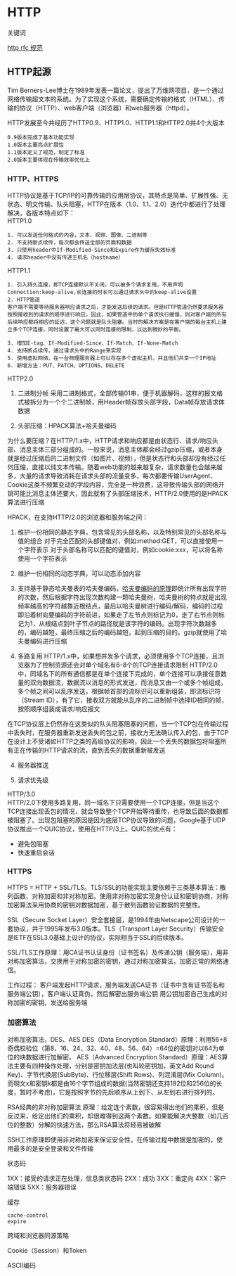 # HTTP

关键词

[http rfc 规范](https://developer.mozilla.org/zh-CN/docs/Web/HTTP/Resources_and_specifications)

## HTTP起源
Tim Berners-Lee博士在1989年发表一篇论文，提出了万维网项目，是一个通过网络传输超文本的系统。为了实现这个系统，需要确定传输的格式（HTML）、传输的协议（HTTP）、web客户端（浏览器）和web服务器（httpd）。

HTTP发展至今共经历了HTTP0.9、HTTP1.0、HTTP1.1和HTTP2.0共4个大版本
```
0.9版本完成了基本功能实现
1.0版本主要亮点扩展性
1.1版本定义了规范，制定了标准
2.0版本主要体现在传输效率优化上
```
### HTTP、HTTPS

HTTP协议是基于TCP/IP的可靠传输的应用层协议，其特点是简单、扩展性强、无状态、明文传输、队头阻塞，HTTP在版本（1.0、1.1、2.0）迭代中都进行了处理解决，各版本特点如下：  
HTTP1.0
```
1. 可以发送任何格式的内容，文本、视频、图像、二进制等
2. 不支持断点续传，每次都会传送全部的页面和数据
3. 只使用header中If-Modified-Since和Expire作为缓存失效标准
4. 请求header中没有传递主机名（hostname）
```

HTTP1.1
```
1. 引入持久连接，即TCP连接默认不关闭，可以被多个请求复用，不用声明Connection:keep-alive,长连接的时长可以通过请求头中的keep-alive设置
2. HTTP管道
客户端不需要等待服务器响应请求之后，才能发送后续的请求。但是HTTP管道仍然要求服务器按照接收到的请求的顺序进行响应，因此，如果管道中的单个请求执行缓慢，则对客户端的所有后续响应都将相应的延迟，这个问题就是队头阻塞。当时的解决方案是在客户端的每台主机上建立多个TCP连接，同时设置了最大可以同时连接的限制，以达到微妙的平衡。

3. 增加E-tag、If-Modified-Since、If-Match、If-None-Match
4. 支持断点续传，通过请求头中的Range来实现
5. 使用虚拟网络，在一台物理服务器上可以存在多个虚拟主机，并且他们共享一个IP地址
6. 新增方法：PUT、PATCH、OPTIONS、DELETE
```

HTTP2.0
1. 二进制分帧
采用二进制格式，全部传输01串，便于机器解码，这样的报文格式被拆分为一个个二进制帧，用Header帧存放头部字段，Data帧存放请求体数据

2. 头部压缩：HPACK算法+哈夫曼编码

为什么要压缩？在HTTP/1.x中，HTTP请求和响应都是由状态行、请求/响应头部、消息主体三部分组成的。一般来说，消息主体都会经过gzip压缩，或者本身就是经过压缩后的二进制文件（如图片、视频），但是状态行和头部却没有经过任何压缩，直接以纯文本传输。随着web功能的越来越复杂，请求数量也会越来越多，大量的请求导致消耗在请求头部的流量变多，每次都要传输UserAgent、Cookie这类不频繁变动的字段内容，完全是一种浪费，这导致传输头部的网络开销可能比消息主体还要大，因此就有了头部压缩技术，HTTP/2.0使用的是HPACK算法进行压缩

HPACK，在支持HTTP/2.0的浏览器和服务端之间：
  1. 维护一份相同的静态字典，包含常见的头部名称，以及特别常见的头部名称与值的组合
    对于完全匹配的头部键值对，例如:method:GET，可以直接使用一个字符表示
    对于头部名称可以匹配的键值对，例如cookie:xxx，可以将名称使用一个字符表示
  2. 维护一份相同的动态字典，可以动态添加内容
  3. 支持基于静态哈夫曼表的哈夫曼编码，[哈夫曼编码的原理](https://zhuanlan.zhihu.com/p/390459645)即统计所有出现字符的次数，然后根据字符出现次数构建一颗哈夫曼树，哈夫曼树的特点就是出现频率越高的字符越靠近根结点，最后以哈夫曼树进行编码/解码，编码的过程即沿着树向要编码的字符前进，如果走了左节点则标记为0，走了右节点则标记为1，从根结点到叶子节点的路径就是该字符的编码。出现字符次数越多的，编码越短，最终压缩之后的编码越短，起到压缩的目的。gzip就使用了哈夫曼编码进行压缩


3. 多路复用
  HTTP/1.x中，如果想并发多个请求，必须使用多个TCP连接，且浏览器为了控制资源还会对单个域名有6-8个的TCP连接请求限制
  HTTP/2.0中，同域名下的所有通信都是在单个连接下完成的，单个连接可以承接任意数量的双向数据流，数据流以消息的形式发送，而消息又由一个或多个帧组成，多个帧之间可以乱序发送，根据帧首部的流标识可以重新组装，即流标识符（Stream ID），有了它，接收双方就能从乱序的二进制帧中选择ID相同的帧，按照顺序组装成请求/响应报文

  在TCP协议层上仍然存在这类似的队头阻塞阻塞的问题，当一个TCP包在传输过程中丢失时，在服务器重新发送丢失的包之前，接收方无法确认传入的包，由于TCP在设计上不受诸如HTTP之类的高级协议的影响，因此一个丢失的数据包将阻塞所有正在传输的HTTP请求的流，直到丢失的数据重新被发送

4. 服务器推送

5. 请求优先级

HTTP/3.0  
HTTP/2.0下使用多路复用，同一域名下只需要使用一个TCP连接，但是当这个TCP连接出现丢包的情况，就会导致整个TCP开始等待重传，也导致后面的数据都被阻塞了。出现包阻塞的原因是因为底层TCP协议导致的问题，Google基于UDP协议推出一个QUIC协议，使用在HTTP/3上。QUIC的优点有：

- 避免包阻塞
- 快速重启会话


### HTTPS
HTTPS = HTTP + SSL/TLS。TLS/SSL的功能实现主要依赖于三类基本算法：散列函数、对称加密和非对称加密。使用非对称加密实现身份认证和密钥协商，对称加密算法采用协商的密钥对数据加密，基于散列函数验证数据的完整性。

SSL（Secure Socket Layer）安全套接层，是1994年由Netscape公司设计的一套协议，并于1995年发布3.0版本。TLS（Transport Layer Security）传输安全是IETF在SSL3.0基础上设计的协议，实际相当于SSL的后续版本。

SSL/TLS工作原理：用CA证书认证身份（证书签名）及传递公钥（服务端），用非对称加密算法，交换用于对称加密的密钥，通过对称加密算法，加密正常的网络通信。

工作过程： 
客户端发起HTTP请求，服务端发送CA证书（证书中含有证书签名和服务端公钥），客户端认证真伪，然后解密出服务端公钥
用公钥加密自己生成的对称加密的密钥，发送给服务端

### 加密算法

对称加密算法，DES、AES
DES（Data Encryption Standard）原理：利用56+8奇偶校验位（第8、16、24、32、40、48、56、64）=64位的密钥对以64为单位的块数据进行加解密。
AES（Advanced Encryption Standard）原理：AES算法主要有四种操作处理，分别是密钥加法层(也叫轮密钥加，英文Add Round Key)、字节代换层(SubByte)、行位移层(Shift Rows)、列混淆层(Mix Column)。而明文x和密钥k都是由16个字节组成的数据(当然密钥还支持192位和256位的长度，暂时不考虑)，它是按照字节的先后顺序从上到下、从左到右进行排列的。

RSA经典的非对称加密算法
原理：给定连个素数，很容易得出他们的乘积，但是反过来，给定出他们的乘积，却很难得到这两个素数。如果能解决大整数（如几百位的整数）分解的快速方法，那么RSA算法将轻易被破解

SSH工作原理即使用非对称加密来保证安全性，在传输过程中数据是加密的，使用最多的是安全登录和文件传输

状态码

1XX：接受的请求正在处理，信息类状态码
2XX：成功
3XX：重定向
4XX：客户端错误
5XX：服务器错误

缓存
```
cache-control
expire
```

跨域和浏览器同源策略

Cookie（Session）和Token

ASCII编码

